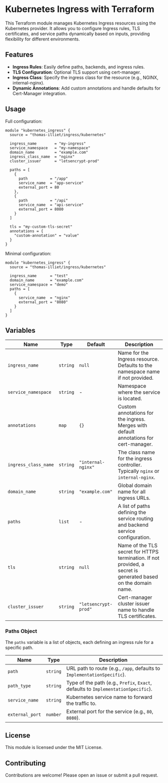 # Kubernetes Ingress with Terraform

This Terraform module manages Kubernetes Ingress resources using the Kubernetes provider. It allows you to configure Ingress rules, TLS certificates, and service paths dynamically based on inputs, providing flexibility for different environments.

## Features

* **Ingress Rules**: Easily define paths, backends, and ingress rules.
* **TLS Configuration**: Optional TLS support using cert-manager.
* **Ingress Class**: Specify the ingress class for the resource (e.g., NGINX, internal-nginx).
* **Dynamic Annotations**: Add custom annotations and handle defaults for Cert-Manager integration.

## Usage

Full configuration:

```hcl
module "kubernetes_ingress" {
  source = "thomas-illiet/ingress/kubernetes"

  ingress_name        = "my-ingress"
  service_namespace   = "my-namespace"
  domain_name         = "example.com"
  ingress_class_name  = "nginx"
  cluster_issuer      = "letsencrypt-prod"
  
  paths = [
    {
      path          = "/app"
      service_name  = "app-service"
      external_port = 80
    },
    {
      path          = "/api"
      service_name  = "api-service"
      external_port = 8080
    }
  ]

  tls = "my-custom-tls-secret"
  annotations = {
    "custom-annotation" = "value"
  }
}
```

Minimal configuration:

```hcl
module "kubernetes_ingress" {
  source = "thomas-illiet/ingress/kubernetes"

  ingress_name      = "test"
  domain_name       = "example.com"
  service_namespace = "demo"
  paths = [
    {
      service_name  = "nginx"
      external_port = "8080"
    }
  ]
}

```

## Variables

| Name                 | Type     | Default              | Description                                                                                                    |
| -------------------- | -------- | -------------------- | -------------------------------------------------------------------------------------------------------------- |
| `ingress_name`       | `string` | `null`               | Name for the Ingress resource. Defaults to the namespace name if not provided.                                 |
| `service_namespace`  | `string` | -                    | Namespace where the service is located.                                                                        |
| `annotations`        | `map`    | `{}`                 | Custom annotations for the ingress. Merges with default annotations for cert-manager.                          |
| `ingress_class_name` | `string` | `"internal-nginx"`   | The class name for the ingress controller. Typically `nginx` or `internal-nginx`.                              |
| `domain_name`        | `string` | `"example.com"`      | Global domain name for all ingress URLs.                                                                       |
| `paths`              | `list`   | -                    | A list of paths defining the service routing and backend service configuration.                                |
| `tls`                | `string` | `null`               | Name of the TLS secret for HTTPS termination. If not provided, a secret is generated based on the domain name. |
| `cluster_issuer`     | `string` | `"letsencrypt-prod"` | Cert-manager cluster issuer name to handle TLS certificates.                                                   |


### Paths Object

The `paths` variable is a list of objects, each defining an ingress rule for a specific path.

| Name            | Type     | Description                                                                       |
| --------------- | -------- | --------------------------------------------------------------------------------- |
| `path`          | `string` | URL path to route (e.g., `/app`, defaults to `ImplementationSpecific`).           |
| `path_type`     | `string` | Type of the path (e.g., `Prefix`, `Exact`, defaults to `ImplementationSpecific`). |
| `service_name`  | `string` | Kubernetes service name to forward the traffic to.                                |
| `external_port` | `number` | External port for the service (e.g., `80`, `8080`).                               |

## License

This module is licensed under the MIT License.

## Contributing

Contributions are welcome! Please open an issue or submit a pull request.